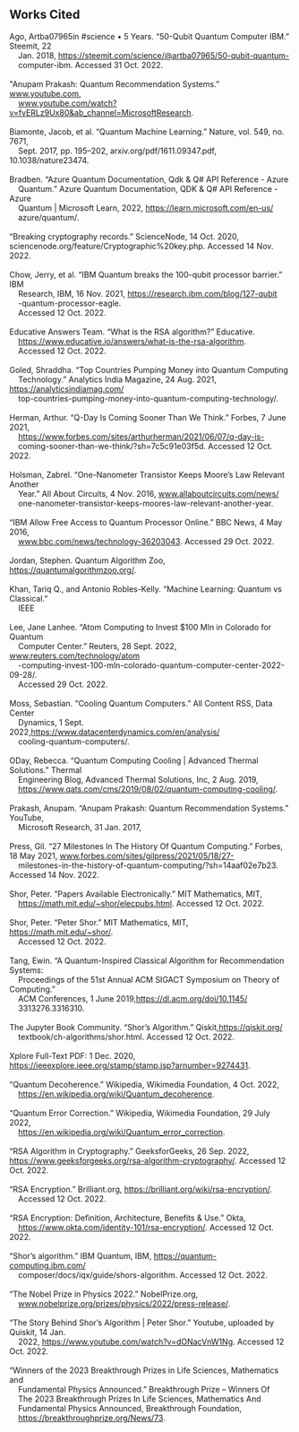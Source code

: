 ## Works Cited

Ago, Artba07965in #science • 5 Years. “50-Qubit Quantum Computer IBM.” Steemit, 22
<br>&nbsp;&nbsp;&nbsp;&nbsp;Jan. 2018, https://steemit.com/science/@artba07965/50-qubit-quantum-
<br>&nbsp;&nbsp;&nbsp;&nbsp;computer-ibm. Accessed 31 Oct. 2022.
<br><br>
"Anupam Prakash: Quantum Recommendation Systems.” www.youtube.com,
<br>&nbsp;&nbsp;&nbsp;&nbsp;www.youtube.com/watch?v=fvERLz9Ux80&ab_channel=MicrosoftResearch.
<br><br>
Biamonte, Jacob, et al. “Quantum Machine Learning.” Nature, vol. 549, no. 7671,
<br>&nbsp;&nbsp;&nbsp;&nbsp;Sept. 2017, pp. 195–202, arxiv.org/pdf/1611.09347.pdf, 10.1038/nature23474.
<br><br>
Bradben. “Azure Quantum Documentation, Qdk & Q# API Reference - Azure
<br>&nbsp;&nbsp;&nbsp;&nbsp;Quantum.” Azure Quantum Documentation, QDK & Q# API Reference - Azure
<br>&nbsp;&nbsp;&nbsp;&nbsp;Quantum | Microsoft Learn, 2022, https://learn.microsoft.com/en-us/
<br>&nbsp;&nbsp;&nbsp;&nbsp;azure/quantum/. 
<br><br>
“Breaking cryptography records.” ScienceNode, 14 Oct. 2020, sciencenode.org/feature/Cryptographic%20key.php. Accessed 14 Nov. 2022.
<br><br>
Chow, Jerry, et al. “IBM Quantum breaks the 100-qubit processor barrier.” IBM
<br>&nbsp;&nbsp;&nbsp;&nbsp;Research, IBM, 16 Nov. 2021, https://research.ibm.com/blog/127-qubit
<br>&nbsp;&nbsp;&nbsp;&nbsp;-quantum-processor-eagle. 
<br>&nbsp;&nbsp;&nbsp;&nbsp;Accessed 12 Oct. 2022. 
<br><br>
Educative Answers Team. “What is the RSA algorithm?”  Educative.
<br>&nbsp;&nbsp;&nbsp;&nbsp;https://www.educative.io/answers/what-is-the-rsa-algorithm. 
<br>&nbsp;&nbsp;&nbsp;&nbsp;Accessed 12 Oct. 2022. 
<br><br>
Goled, Shraddha. “Top Countries Pumping Money into Quantum Computing
<br>&nbsp;&nbsp;&nbsp;&nbsp;Technology.” Analytics India Magazine, 24 Aug. 2021, https://analyticsindiamag.com/
<br>&nbsp;&nbsp;&nbsp;&nbsp;top-countries-pumping-money-into-quantum-computing-technology/. 
<br><br>
Herman, Arthur. “Q-Day Is Coming Sooner Than We Think.” Forbes, 7 June 2021,
<br>&nbsp;&nbsp;&nbsp;&nbsp;https://www.forbes.com/sites/arthurherman/2021/06/07/q-day-is-
<br>&nbsp;&nbsp;&nbsp;&nbsp;coming-sooner-than-we-think/?sh=7c5c91e03f5d. Accessed 12 Oct. 2022.
<br><br>
Holsman, Zabrel. “One-Nanometer Transistor Keeps Moore’s Law Relevant Another
<br>&nbsp;&nbsp;&nbsp;&nbsp;Year.” All About Circuits, 4 Nov. 2016, www.allaboutcircuits.com/news/
<br>&nbsp;&nbsp;&nbsp;&nbsp;one-nanometer-transistor-keeps-moores-law-relevant-another-year.
<br><br>
“IBM Allow Free Access to Quantum Processor Online.” BBC News, 4 May 2016,
<br>&nbsp;&nbsp;&nbsp;&nbsp;www.bbc.com/news/technology-36203043. Accessed 29 Oct. 2022.
<br><br>
Jordan, Stephen. Quantum Algorithm Zoo, https://quantumalgorithmzoo.org/.
<br><br>
Khan, Tariq Q., and Antonio Robles-Kelly. “Machine Learning: Quantum vs Classical.” 
<br>&nbsp;&nbsp;&nbsp;&nbsp;IEEE
<br><br>
Lee, Jane Lanhee. “Atom Computing to Invest $100 Mln in Colorado for Quantum
<br>&nbsp;&nbsp;&nbsp;&nbsp;Computer Center.” Reuters, 28 Sept. 2022, www.reuters.com/technology/atom
<br>&nbsp;&nbsp;&nbsp;&nbsp;-computing-invest-100-mln-colorado-quantum-computer-center-2022-09-28/. 
<br>&nbsp;&nbsp;&nbsp;&nbsp;Accessed 29 Oct. 2022.
<br><br>
Moss, Sebastian. “Cooling Quantum Computers.” All Content RSS, Data Center
<br>&nbsp;&nbsp;&nbsp;&nbsp;Dynamics, 1 Sept. 2022,https://www.datacenterdynamics.com/en/analysis/
<br>&nbsp;&nbsp;&nbsp;&nbsp;cooling-quantum-computers/.
<br><br>
ODay, Rebecca. “Quantum Computing Cooling | Advanced Thermal Solutions.” Thermal
<br>&nbsp;&nbsp;&nbsp;&nbsp;Engineering Blog, Advanced Thermal Solutions, Inc, 2 Aug. 2019,
<br>&nbsp;&nbsp;&nbsp;&nbsp;https://www.qats.com/cms/2019/08/02/quantum-computing-cooling/.
<br><br>
Prakash, Anupam. “Anupam Prakash: Quantum Recommendation Systems.” YouTube,
<br>&nbsp;&nbsp;&nbsp;&nbsp;Microsoft Research, 31 Jan. 2017,
<br><br>
Press, Gil. “27 Milestones In The History Of Quantum Computing.” Forbes, 18 May 2021, www.forbes.com/sites/gilpress/2021/05/18/27-<br>&nbsp;&nbsp;&nbsp;&nbsp;milestones-in-the-history-of-quantum-computing/?sh=14aaf02e7b23. Accessed 14 Nov. 2022.
<br><br>
Shor, Peter. “Papers Available Electronically.” MIT Mathematics, MIT,
<br>&nbsp;&nbsp;&nbsp;&nbsp;https://math.mit.edu/~shor/elecpubs.html. Accessed 12 Oct. 2022.
<br><br>
Shor, Peter. “Peter Shor.” MIT Mathematics, MIT, https://math.mit.edu/~shor/.
<br>&nbsp;&nbsp;&nbsp;&nbsp;Accessed 12 Oct. 2022.
<br><br>
Tang, Ewin. “A Quantum-Inspired Classical Algorithm for Recommendation Systems:
<br>&nbsp;&nbsp;&nbsp;&nbsp;Proceedings of the 51st Annual ACM SIGACT Symposium on Theory of Computing.”
<br>&nbsp;&nbsp;&nbsp;&nbsp;ACM Conferences, 1 June 2019,https://dl.acm.org/doi/10.1145/
<br>&nbsp;&nbsp;&nbsp;&nbsp;3313276.3316310. 
<br><br>
The Jupyter Book Community. “Shor’s Algorithm.” Qiskit,https://qiskit.org/
<br>&nbsp;&nbsp;&nbsp;&nbsp;textbook/ch-algorithms/shor.html. Accessed 12 Oct. 2022.
<br><br>
Xplore Full-Text PDF: 1 Dec. 2020, https://ieeexplore.ieee.org/stamp/stamp.jsp?arnumber=9274431. ‌
<br><br>
“Quantum Decoherence.” Wikipedia, Wikimedia Foundation, 4 Oct. 2022,
<br>&nbsp;&nbsp;&nbsp;&nbsp;https://en.wikipedia.org/wiki/Quantum_decoherence.
<br><br>
“Quantum Error Correction.” Wikipedia, Wikimedia Foundation, 29 July 2022,
<br>&nbsp;&nbsp;&nbsp;&nbsp;https://en.wikipedia.org/wiki/Quantum_error_correction.
<br><br>
“RSA Algorithm in Cryptography.” GeeksforGeeks, 26 Sep. 2022, https://www.geeksforgeeks.org/rsa-algorithm-cryptography/. Accessed 12 Oct. 2022.
<br><br>
“RSA Encryption.” Brilliant.org, https://brilliant.org/wiki/rsa-encryption/. 
<br>&nbsp;&nbsp;&nbsp;&nbsp;Accessed 12 Oct. 2022.
<br><br>
“RSA Encryption: Definition, Architecture, Benefits & Use.” Okta,
<br>&nbsp;&nbsp;&nbsp;&nbsp;https://www.okta.com/identity-101/rsa-encryption/. Accessed 12 Oct. 2022.
<br><br>
“Shor’s algorithm.” IBM Quantum, IBM, https://quantum-computing.ibm.com/
<br>&nbsp;&nbsp;&nbsp;&nbsp;composer/docs/iqx/guide/shors-algorithm. Accessed 12 Oct. 2022.
<br><br>
“The Nobel Prize in Physics 2022.” NobelPrize.org,
<br>&nbsp;&nbsp;&nbsp;&nbsp;www.nobelprize.org/prizes/physics/2022/press-release/.
<br><br>
“The Story Behind Shor’s Algorithm | Peter Shor.” Youtube, uploaded by Quiskit, 14 Jan.
<br>&nbsp;&nbsp;&nbsp;&nbsp;2022, https://www.youtube.com/watch?v=dONacVnW1Ng. Accessed 12 Oct. 2022.
<br><br>
“Winners of the 2023 Breakthrough Prizes in Life Sciences, Mathematics and
<br>&nbsp;&nbsp;&nbsp;&nbsp;Fundamental Physics Announced.” Breakthrough Prize – Winners Of 
<br>&nbsp;&nbsp;&nbsp;&nbsp;The 2023 Breakthrough Prizes In Life Sciences, Mathematics And 
<br>&nbsp;&nbsp;&nbsp;&nbsp;Fundamental Physics Announced, Breakthrough
Foundation, 
<br>&nbsp;&nbsp;&nbsp;&nbsp;https://breakthroughprize.org/News/73. 
